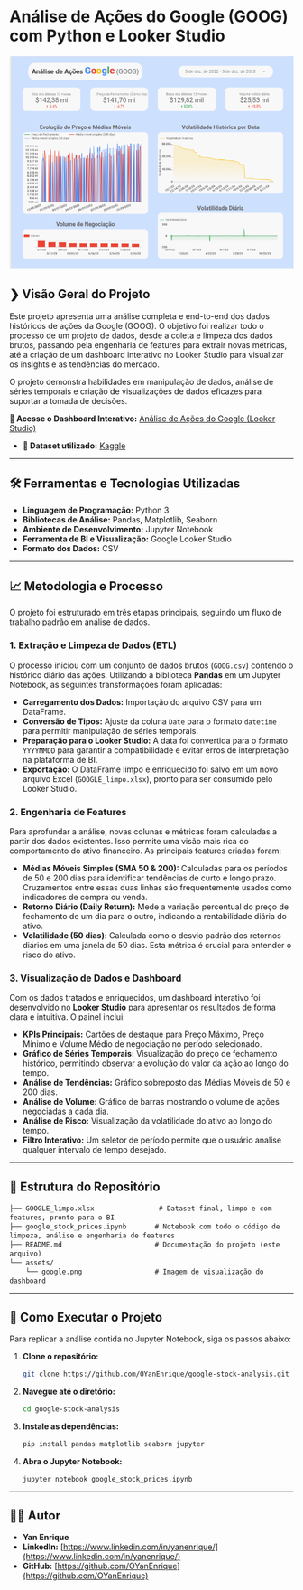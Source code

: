 # Análise de Ações do Google (GOOG) com Python e Looker Studio

![Dashboard de Análise de Ações do Google](./assets/google.png)

## ❯ Visão Geral do Projeto

Este projeto apresenta uma análise completa e end-to-end dos dados históricos de ações da Google (GOOG). O objetivo foi realizar todo o processo de um projeto de dados, desde a coleta e limpeza dos dados brutos, passando pela engenharia de features para extrair novas métricas, até a criação de um dashboard interativo no Looker Studio para visualizar os insights e as tendências do mercado.

O projeto demonstra habilidades em manipulação de dados, análise de séries temporais e criação de visualizações de dados eficazes para suportar a tomada de decisões.

**🔗 Acesse o Dashboard Interativo:** [Análise de Ações do Google (Looker Studio)](https://lookerstudio.google.com/reporting/8f839b22-f0f4-4a22-88e2-38b560468476)

* **🔗 Dataset utilizado:** [Kaggle](https://www.kaggle.com/datasets/henryshan/google-stock-price)
---

## 🛠️ Ferramentas e Tecnologias Utilizadas

* **Linguagem de Programação:** Python 3
* **Bibliotecas de Análise:** Pandas, Matplotlib, Seaborn
* **Ambiente de Desenvolvimento:** Jupyter Notebook
* **Ferramenta de BI e Visualização:** Google Looker Studio
* **Formato dos Dados:** CSV

---

## 📈 Metodologia e Processo

O projeto foi estruturado em três etapas principais, seguindo um fluxo de trabalho padrão em análise de dados.

### 1. Extração e Limpeza de Dados (ETL)

O processo iniciou com um conjunto de dados brutos (`GOOG.csv`) contendo o histórico diário das ações. Utilizando a biblioteca **Pandas** em um Jupyter Notebook, as seguintes transformações foram aplicadas:

* **Carregamento dos Dados:** Importação do arquivo CSV para um DataFrame.
* **Conversão de Tipos:** Ajuste da coluna `Date` para o formato `datetime` para permitir manipulação de séries temporais.
* **Preparação para o Looker Studio:** A data foi convertida para o formato `YYYYMMDD` para garantir a compatibilidade e evitar erros de interpretação na plataforma de BI.
* **Exportação:** O DataFrame limpo e enriquecido foi salvo em um novo arquivo Excel (`GOOGLE_limpo.xlsx`), pronto para ser consumido pelo Looker Studio.

### 2. Engenharia de Features

Para aprofundar a análise, novas colunas e métricas foram calculadas a partir dos dados existentes. Isso permite uma visão mais rica do comportamento do ativo financeiro. As principais features criadas foram:

* **Médias Móveis Simples (SMA 50 & 200):** Calculadas para os períodos de 50 e 200 dias para identificar tendências de curto e longo prazo. Cruzamentos entre essas duas linhas são frequentemente usados como indicadores de compra ou venda.
* **Retorno Diário (Daily Return):** Mede a variação percentual do preço de fechamento de um dia para o outro, indicando a rentabilidade diária do ativo.
* **Volatilidade (50 dias):** Calculada como o desvio padrão dos retornos diários em uma janela de 50 dias. Esta métrica é crucial para entender o risco do ativo.

### 3. Visualização de Dados e Dashboard

Com os dados tratados e enriquecidos, um dashboard interativo foi desenvolvido no **Looker Studio** para apresentar os resultados de forma clara e intuitiva. O painel inclui:

* **KPIs Principais:** Cartões de destaque para Preço Máximo, Preço Mínimo e Volume Médio de negociação no período selecionado.
* **Gráfico de Séries Temporais:** Visualização do preço de fechamento histórico, permitindo observar a evolução do valor da ação ao longo do tempo.
* **Análise de Tendências:** Gráfico sobreposto das Médias Móveis de 50 e 200 dias.
* **Análise de Volume:** Gráfico de barras mostrando o volume de ações negociadas a cada dia.
* **Análise de Risco:** Visualização da volatilidade do ativo ao longo do tempo.
* **Filtro Interativo:** Um seletor de período permite que o usuário analise qualquer intervalo de tempo desejado.

---

## 📂 Estrutura do Repositório

```
├── GOOGLE_limpo.xlsx                # Dataset final, limpo e com features, pronto para o BI
├── google_stock_prices.ipynb       # Notebook com todo o código de limpeza, análise e engenharia de features
├── README.md                       # Documentação do projeto (este arquivo)
└── assets/
    └── google.png                  # Imagem de visualização do dashboard
```

---

## 🚀 Como Executar o Projeto

Para replicar a análise contida no Jupyter Notebook, siga os passos abaixo:

1.  **Clone o repositório:**
    ```bash
    git clone https://github.com/OYanEnrique/google-stock-analysis.git
    ```
2.  **Navegue até o diretório:**
    ```bash
    cd google-stock-analysis
    ```
3.  **Instale as dependências:**
    ```bash
    pip install pandas matplotlib seaborn jupyter
    ```
4.  **Abra o Jupyter Notebook:**
    ```bash
    jupyter notebook google_stock_prices.ipynb
    ```

---

## 👨‍💻 Autor

* **Yan Enrique**
* **LinkedIn:** [https://www.linkedin.com/in/yanenrique/](https://www.linkedin.com/in/yanenrique/)
* **GitHub:** [https://github.com/OYanEnrique](https://github.com/OYanEnrique)
